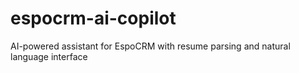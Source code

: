 # espocrm-ai-copilot
AI-powered assistant for EspoCRM with resume parsing and natural language interface
